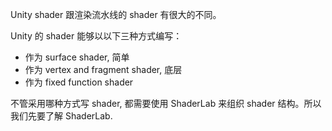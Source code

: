 Unity shader 跟渲染流水线的 shader 有很大的不同。

Unity 的 shader 能够以以下三种方式编写：

- 作为 surface shader, 简单
- 作为 vertex and fragment shader, 底层
- 作为 fixed function shader

不管采用哪种方式写 shader, 都需要使用 ShaderLab 来组织 shader 结构。所以我们先要了解 ShaderLab.

